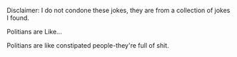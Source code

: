 Disclaimer: I do not condone these jokes, they are from a collection of jokes I found.

Politians are Like...

Politians are like constipated people-they're full of shit.


